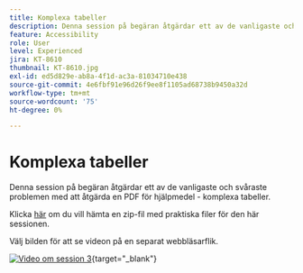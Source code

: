 ```yaml
---
title: Komplexa tabeller
description: Denna session på begäran åtgärdar ett av de vanligaste och mest utmanande problemen med att åtgärda en PDF för hjälpmedel - komplexa tabeller
feature: Accessibility
role: User
level: Experienced
jira: KT-8610
thumbnail: KT-8610.jpg
exl-id: ed5d829e-ab8a-4f1d-ac3a-81034710e438
source-git-commit: 4e6fbf91e96d26f9ee8f1105ad68738b9450a32d
workflow-type: tm+mt
source-wordcount: '75'
ht-degree: 0%

---
```


# Komplexa tabeller

Denna session på begäran åtgärdar ett av de vanligaste och svåraste problemen med att åtgärda en PDF för hjälpmedel - komplexa tabeller.

Klicka [här](../assets/accessibilitysession3.zip) om du vill hämta en zip-fil med praktiska filer för den här sessionen.

Välj bilden för att se videon på en separat webbläsarflik.

[![Video om session 3](../assets/Accessibilitysession3_YT.png)](https://youtu.be/kcM_jyHGd6Y){target="_blank"}

